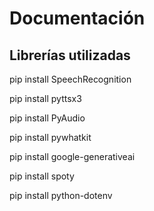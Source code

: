 # Documentación

## Librerías utilizadas

pip install SpeechRecognition

pip install pyttsx3

pip install PyAudio

pip install pywhatkit

pip install google-generativeai

pip install spoty

pip install python-dotenv
